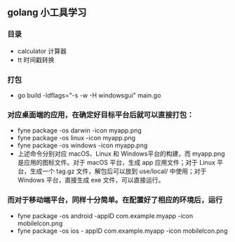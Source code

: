 
## golang 小工具学习

### 目录
- calculator 计算器
- tt 时间戳转换

### 打包
- go build  -ldflags="-s -w -H windowsgui" main.go

### 对应桌面端的应用，在确定好目标平台后就可以直接打包：

- fyne package -os darwin -icon myapp.png
- fyne package -os linux -icon myapp.png
- fyne package -os windows -icon myapp.png
- 上述命令分别对应 macOS、Linux 和 Windows平台的构建，而 myapp.png 是应用的图标文件。对于 macOS 平台，生成 app 应用文件；对于 Linux 平台，生成一个 tag.gz 文件，解包后可以放到 use/local/ 中使用；对于 Windows 平台，直接生成 exe 文件，可以直接运行。

### 而对于移动端平台，同样十分简单。在配置好了相应的环境后，运行

- fyne package -os android -appID com.example.myapp -icon mobileIcon.png
- fyne package -os ios - appID com.example.myapp -icon mobileIcon.png